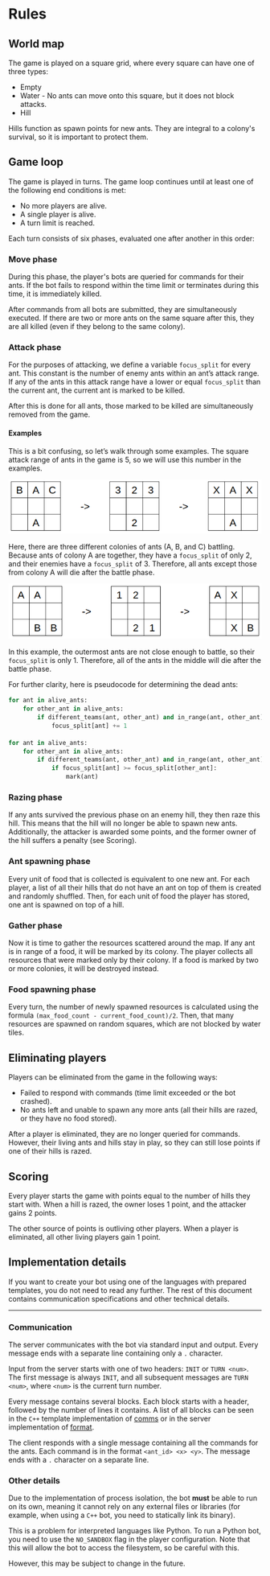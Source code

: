 # Rules

## World map

The game is played on a square grid, where every square can have one of three
types:
- Empty
- Water - No ants can move onto this square, but it does not block attacks.
- Hill

Hills function as spawn points for new ants. They are integral to a colony's
survival, so it is important to protect them.

## Game loop

The game is played in turns. The game loop continues until at least one of the
following end conditions is met:
- No more players are alive.
- A single player is alive.
- A turn limit is reached.

Each turn consists of six phases, evaluated one after another in this order:

### Move phase

During this phase, the player's bots are queried for commands for their ants.
If the bot fails to respond within the time limit or terminates during this
time, it is immediately killed.

After commands from all bots are submitted, they are simultaneously executed.
If there are two or more ants on the same square after this, they are all
killed (even if they belong to the same colony).

### Attack phase

For the purposes of attacking, we define a variable `focus_split` for every
ant. This constant is the number of enemy ants within an ant’s attack range. If
any of the ants in this attack range have a lower or equal `focus_split` than
the current ant, the current ant is marked to be killed.

After this is done for all ants, those marked to be killed are simultaneously
removed from the game.

#### Examples

This is a bit confusing, so let’s walk through some examples. The square attack
range of ants in the game is 5, so we will use this number in the examples.

![Example 1](./examples/example1.png)

Here, there are three different colonies of ants (A, B, and C) battling.
Because ants of colony A are together, they have a `focus_split` of only 2, and
their enemies have a `focus_split` of 3. Therefore, all ants except those from
colony A will die after the battle phase.

![Example 2](./examples/example2.png)

In this example, the outermost ants are not close enough to battle, so their
`focus_split` is only 1. Therefore, all of the ants in the middle will die
after the battle phase.

For further clarity, here is pseudocode for determining the dead ants:
```py
for ant in alive_ants:
    for other_ant in alive_ants:
        if different_teams(ant, other_ant) and in_range(ant, other_ant):
            focus_split[ant] += 1

for ant in alive_ants:
    for other_ant in alive_ants:
        if different_teams(ant, other_ant) and in_range(ant, other_ant):
            if focus_split[ant] >= focus_split[other_ant]:
                mark(ant)
```

### Razing phase

If any ants survived the previous phase on an enemy hill, they then raze this
hill. This means that the hill will no longer be able to spawn new ants.
Additionally, the attacker is awarded some points, and the former owner of the
hill suffers a penalty (see Scoring).

### Ant spawning phase

Every unit of food that is collected is equivalent to one new ant. For each
player, a list of all their hills that do not have an ant on top of them is
created and randomly shuffled. Then, for each unit of food the player has
stored, one ant is spawned on top of a hill.

### Gather phase

Now it is time to gather the resources scattered around the map. If any ant is
in range of a food, it will be marked by its colony. The player collects all
resources that were marked only by their colony. If a food is marked by two or
more colonies, it will be destroyed instead.

### Food spawning phase

Every turn, the number of newly spawned resources is calculated using the
formula `(max_food_count - current_food_count)/2`. Then, that many resources
are spawned on random squares, which are not blocked by water tiles.

## Eliminating players

Players can be eliminated from the game in the following ways:
- Failed to respond with commands (time limit exceeded or the bot crashed).
- No ants left and unable to spawn any more ants (all their hills are razed, or they have no food stored).

After a player is eliminated, they are no longer queried for commands. However,
their living ants and hills stay in play, so they can still lose points if one
of their hills is razed.

## Scoring

Every player starts the game with points equal to the number of hills they
start with. When a hill is razed, the owner loses 1 point, and the attacker
gains 2 points.

The other source of points is outliving other players. When a player is
eliminated, all other living players gain 1 point.

## Implementation details

If you want to create your bot using one of the languages with prepared
templates, you do not need to read any further. The rest of this document
contains communication specifications and other technical details.

---

### Communication

The server communicates with the bot via standard input and output. Every
message ends with a separate line containing only a `.` character.

Input from the server starts with one of two headers: `INIT` or `TURN <num>`.
The first message is always `INIT`, and all subsequent messages are `TURN
<num>`, where `<num>` is the current turn number.

Every message contains several blocks. Each block starts with a header,
followed by the number of lines it contains. A list of all blocks can be seen
in the `C++` template implementation of [comms](./players/cpp/common/comms.cpp)
or in the server implementation of [format](./server/protocol/src/format.cpp).

The client responds with a single message containing all the commands for the
ants. Each command is in the format `<ant_id> <x> <y>`. The message ends with a
`.` character on a separate line.

### Other details

Due to the implementation of process isolation, the bot **must** be able to run
on its own, meaning it cannot rely on any external files or libraries (for
example, when using a `C++` bot, you need to statically link its binary).

This is a problem for interpreted languages like Python. To run a Python bot,
you need to use the `NO_SANDBOX` flag in the player configuration. Note that
this will allow the bot to access the filesystem, so be careful with this.

However, this may be subject to change in the future.
